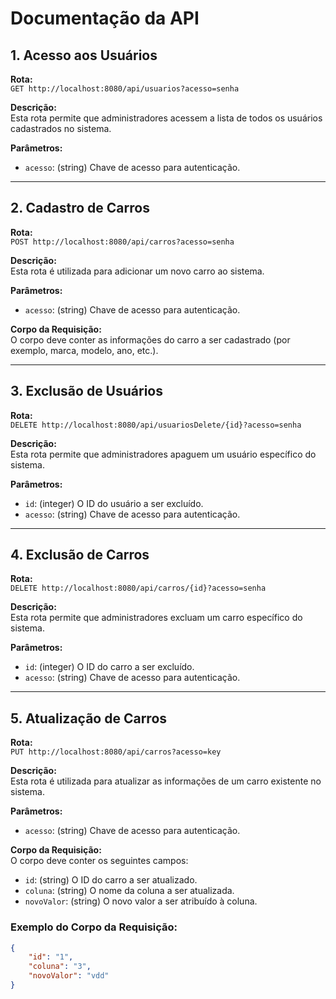 
# Documentação da API

## 1. Acesso aos Usuários

**Rota:**  
`GET http://localhost:8080/api/usuarios?acesso=senha`

**Descrição:**  
Esta rota permite que administradores acessem a lista de todos os usuários cadastrados no sistema.

**Parâmetros:**
- `acesso`: (string) Chave de acesso para autenticação.

---

## 2. Cadastro de Carros

**Rota:**  
`POST http://localhost:8080/api/carros?acesso=senha`

**Descrição:**  
Esta rota é utilizada para adicionar um novo carro ao sistema.

**Parâmetros:**
- `acesso`: (string) Chave de acesso para autenticação.

**Corpo da Requisição:**  
O corpo deve conter as informações do carro a ser cadastrado (por exemplo, marca, modelo, ano, etc.).

---

## 3. Exclusão de Usuários

**Rota:**  
`DELETE http://localhost:8080/api/usuariosDelete/{id}?acesso=senha`

**Descrição:**  
Esta rota permite que administradores apaguem um usuário específico do sistema.

**Parâmetros:**
- `id`: (integer) O ID do usuário a ser excluído.
- `acesso`: (string) Chave de acesso para autenticação.

---

## 4. Exclusão de Carros

**Rota:**  
`DELETE http://localhost:8080/api/carros/{id}?acesso=senha`

**Descrição:**  
Esta rota permite que administradores excluam um carro específico do sistema.

**Parâmetros:**
- `id`: (integer) O ID do carro a ser excluído.
- `acesso`: (string) Chave de acesso para autenticação.

---

## 5. Atualização de Carros

**Rota:**  
`PUT http://localhost:8080/api/carros?acesso=key`

**Descrição:**  
Esta rota é utilizada para atualizar as informações de um carro existente no sistema.

**Parâmetros:**
- `acesso`: (string) Chave de acesso para autenticação.

**Corpo da Requisição:**  
O corpo deve conter os seguintes campos:
- `id`: (string) O ID do carro a ser atualizado.
- `coluna`: (string) O nome da coluna a ser atualizada.
- `novoValor`: (string) O novo valor a ser atribuído à coluna.

### Exemplo do Corpo da Requisição:
```json
{
    "id": "1",
    "coluna": "3",
    "novoValor": "vdd"
}
